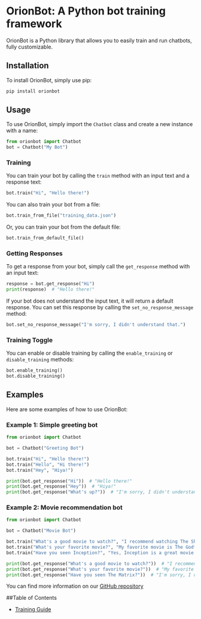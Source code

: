 # OrionBot: A Python bot training framework
OrionBot is a Python library that allows you to easily train and run chatbots, fully customizable.

## Installation
To install OrionBot, simply use pip:
```bash
pip install orionbot
```

## Usage

To use OrionBot, simply import the `Chatbot` class and create a new instance with a name:
```python
from orionbot import Chatbot
bot = Chatbot("My Bot")
```

### Training
You can train your bot by calling the `train` method with an input text and a response text:

```python
bot.train("Hi", "Hello there!")
```

You can also train your bot from a file:
```python
bot.train_from_file("training_data.json")
```

Or, you can train your bot from the default file:
```python
bot.train_from_default_file()
```

### Getting Responses
To get a response from your bot, simply call the `get_response` method with an input text:
```python
response = bot.get_response("Hi")
print(response)  # "Hello there!"
```

If your bot does not understand the input text, it will return a default response. You can set this response by calling the `set_no_response_message` method:

```python
bot.set_no_response_message("I'm sorry, I didn't understand that.")
```

### Training Toggle

You can enable or disable training by calling the `enable_training` or `disable_training` methods:

```python
bot.enable_training()
bot.disable_training()
```

## Examples

Here are some examples of how to use OrionBot:

### Example 1: Simple greeting bot
```python
from orionbot import Chatbot

bot = Chatbot("Greeting Bot")

bot.train("Hi", "Hello there!")
bot.train("Hello", "Hi there!")
bot.train("Hey", "Hiya!")

print(bot.get_response("Hi"))  # "Hello there!"
print(bot.get_response("Hey"))  # "Hiya!"
print(bot.get_response("What's up?"))  # "I'm sorry, I didn't understand that."
```
### Example 2: Movie recommendation bot
```python
from orionbot import Chatbot

bot = Chatbot("Movie Bot")

bot.train("What's a good movie to watch?", "I recommend watching The Shawshank Redemption.")
bot.train("What's your favorite movie?", "My favorite movie is The Godfather.")
bot.train("Have you seen Inception?", "Yes, Inception is a great movie!")

print(bot.get_response("What's a good movie to watch?"))  # "I recommend watching The Shawshank Redemption."
print(bot.get_response("What's your favorite movie?"))  # "My favorite movie is The Godfather."
print(bot.get_response("Have you seen The Matrix?"))  # "I'm sorry, I didn't understand that."
```

 You can find more information on our [GitHub repository](https://github.com/LyubomirT/OrionBot)

 ##Table of Contents
 - [Training Guide](TRAINING.md)